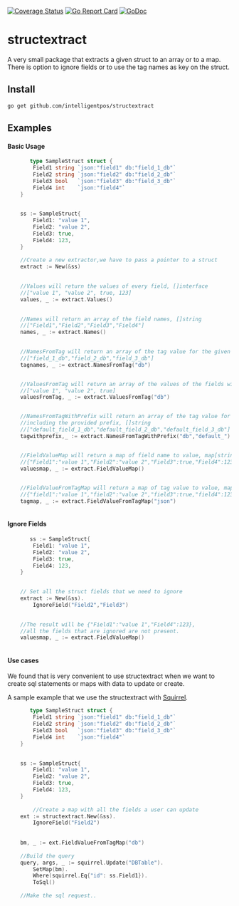 [![Coverage Status](https://coveralls.io/repos/github/intelligentpos/structextract/badge.svg?branch=master&t=461ETo)](https://coveralls.io/github/intelligentpos/structextract?branch=master)
[![Go Report Card](https://goreportcard.com/badge/github.com/intelligentpos/structextract)](https://goreportcard.com/report/github.com/intelligentpos/structextract)
[![GoDoc](https://godoc.org/github.com/intelligentpos/structextract?status.svg)](https://godoc.org/github.com/intelligentpos/structextract)

# structextract
A very small package that extracts a given struct to an array or to a map.
There is option to ignore fields or to use the tag names as key on the struct.

## Install

```bash
go get github.com/intelligentpos/structextract
```

## Examples 

#### Basic Usage
```go
       type SampleStruct struct {
		Field1 string `json:"field1" db:"field_1_db"`
		Field2 string `json:"field2" db:"field_2_db"`
		Field3 bool   `json:"field3" db:"field_3_db"`
		Field4 int    `json:"field4"`
	}
	

	ss := SampleStruct{
		Field1: "value 1",
		Field2: "value 2",
		Field3: true,
		Field4: 123,
	}
	
    //Create a new extractor,we have to pass a pointer to a struct
	extract := New(&ss)
	

	//Values will return the values of every field, []interface
	//["value 1", "value 2", true, 123]
	values, _ := extract.Values()
	

	//Names will return an array of the field names, []string
	//["Field1","Field2","Field3","Field4"]
	names, _ := extract.Names()
	

	//NamesFromTag will return an array of the tag value for the given tag, []string
	//["field_1_db","field_2_db","field_3_db"]
	tagnames, _ := extract.NamesFromTag("db")


    //ValuesFromTag will return an array of the values of the fields with the give tag
    //["value 1", "value 2", true]
    valuesFromTag, _ := extract.ValuesFromTag("db")


	//NamesFromTagWithPrefix will return an array of the tag value for the given tag
	//including the provided prefix, []string
	//["default_field_1_db","default_field_2_db","default_field_3_db"]
	tagwithprefix,_ := extract.NamesFromTagWithPrefix("db","default_")


	//FieldValueMap will return a map of field name to value, map[string]interface{}
	//{"Field1":"value 1","Field2":"value 2","Field3":true,"Field4":123}
	valuesmap, _ := extract.FieldValueMap()
	

	//FieldValueFromTagMap will return a map of tag value to value, map[string]interface{}
	//{"field1":"value 1","field2":"value 2","field3":true,"field4":123}
	tagmap, _ := extract.FieldValueFromTagMap("json")
	
```
#### Ignore Fields
```go
       ss := SampleStruct{
		Field1: "value 1",
		Field2: "value 2",
		Field3: true,
		Field4: 123,
	}
	

	// Set all the struct fields that we need to ignore
	extract := New(&ss).
		IgnoreField("Field2","Field3")

	
	//The result will be {"Field1":"value 1","Field4":123},
	//all the fields that are ignored are not present.
	valuesmap, _ := extract.FieldValueMap()
	
```

#### Use cases

We found that is very convenient to use structextract when we want to create sql statements 
or maps with data to update or create.

A sample example that we use the structextract with [Squirrel](https://github.com/Masterminds/squirrel).

```go
       type SampleStruct struct {
		Field1 string `json:"field1" db:"field_1_db"`
		Field2 string `json:"field2" db:"field_2_db"`
		Field3 bool   `json:"field3" db:"field_3_db"`
		Field4 int    `json:"field4"`
	}
	

	ss := SampleStruct{
		Field1: "value 1",
		Field2: "value 2",
		Field3: true,
		Field4: 123,
	}        
        
        //Create a map with all the fields a user can update 
	ext := structextract.New(&ss).
		IgnoreField("Field2")
		
    
	bm, _ := ext.FieldValueFromTagMap("db")
	
	//Build the query
	query, args, _ := squirrel.Update("DBTable").
		SetMap(bm).
		Where(squirrel.Eq{"id": ss.Field1}).
		ToSql()
		
	//Make the sql request..	
```

